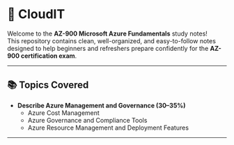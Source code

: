 # 🍁 CloudIT

Welcome to the **AZ-900 Microsoft Azure Fundamentals** study notes!  
This repository contains clean, well-organized, and easy-to-follow notes designed to help beginners and refreshers prepare confidently for the **AZ-900 certification exam**.

---

## 📚 Topics Covered

- **Describe Azure Management and Governance (30–35%)**
  - Azure Cost Management
  - Azure Governance and Compliance Tools
  - Azure Resource Management and Deployment Features
---


